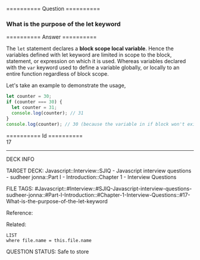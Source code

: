 ========== Question ==========  

### What is the purpose of the let keyword  

========== Answer ==========  

The `let` statement declares a **block scope local variable**. Hence the
variables defined with let keyword are limited in scope to the block, statement,
or expression on which it is used. Whereas variables declared with the `var`
keyword used to define a variable globally, or locally to an entire function
regardless of block scope.

Let's take an example to demonstrate the usage,

```javascript
let counter = 30;
if (counter === 30) {
  let counter = 31;
  console.log(counter); // 31
}
console.log(counter); // 30 (because the variable in if block won't exist here)
```

========== Id ==========  
17

---

DECK INFO

TARGET DECK: Javascript::Interview::SJIQ - Javascript interview questions - sudheer jonna::Part I - Introduction::Chapter 1 - Interview Questions

FILE TAGS: #Javascript::#Interview::#SJIQ-Javascript-interview-questions-sudheer-jonna::#Part-I-Introduction::#Chapter-1-Interview-Questions::#17-What-is-the-purpose-of-the-let-keyword

Reference:

Related:

```dataview
LIST
where file.name = this.file.name
```

QUESTION STATUS: Safe to store
